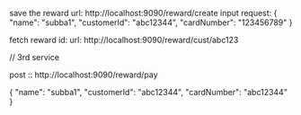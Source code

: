 save the reward url:  http://localhost:9090/reward/create
input request: {
    "name": "subba1",
    "customerId": "abc12344",
    "cardNumber": "123456789"
}


fetch reward id:  url:  http://localhost:9090/reward/cust/abc123


// 3rd service

post :: http://localhost:9090/reward/pay

{
    "name": "subba1",
    "customerId": "abc12344",
    "cardNumber": "abc12344"
}